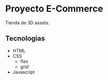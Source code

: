 # Proyecto E-Commerce

Tienda de 3D assets.

## Tecnologias

- HTML
- CSS
  - flex
  - grid
- Javascript
